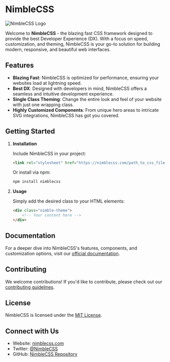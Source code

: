 # NimbleCSS

![NimbleCSS Logo]() <!-- Replace 'path_to_logo.png' with the actual path to your logo if you have one -->

Welcome to **NimbleCSS** - the blazing fast CSS framework designed to provide the best Developer Experience (DX). With a focus on speed, customization, and theming, NimbleCSS is your go-to solution for building modern, responsive, and beautiful web interfaces.

## Features

- **Blazing Fast**: NimbleCSS is optimized for performance, ensuring your websites load at lightning speed.
- **Best DX**: Designed with developers in mind, NimbleCSS offers a seamless and intuitive development experience.
- **Single Class Theming**: Change the entire look and feel of your website with just one wrapping class.
- **Highly Customized Components**: From unique hero areas to intricate SVG integrations, NimbleCSS has got you covered.

## Getting Started

1. **Installation**

   Include NimbleCSS in your project:

   ```html
   <link rel="stylesheet" href="https://nimblecss.com/path_to_css_file.css">
   ```

   Or install via npm:

   ```bash
   npm install nimblecss
   ```

2. **Usage**

   Simply add the desired class to your HTML elements:

   ```html
   <div class="nimble-theme">
       <!-- Your content here -->
   </div>
   ```

## Documentation

For a deeper dive into NimbleCSS's features, components, and customization options, visit our [official documentation](https://nimblecss.com/docs).

## Contributing

We welcome contributions! If you'd like to contribute, please check out our [contributing guidelines](path_to_contributing.md).

## License

NimbleCSS is licensed under the [MIT License](path_to_license.md).

## Connect with Us

- Website: [nimblecss.com](https://nimblecss.com)
- Twitter: [@NimbleCSS](https://twitter.com/NimbleCSS)
- GitHub: [NimbleCSS Repository](https://github.com/your_username/nimblecss)
